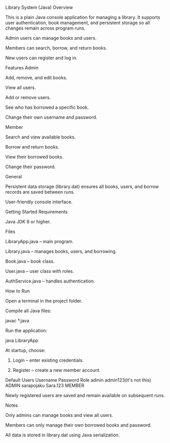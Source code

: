 Library System (Java)
Overview

This is a plain Java console application for managing a library. It supports user authentication, book management, and persistent storage so all changes remain across program runs.

Admin users can manage books and users.

Members can search, borrow, and return books.

New users can register and log in.

Features
Admin

Add, remove, and edit books.

View all users.

Add or remove users.

See who has borrowed a specific book.

Change their own username and password.

Member

Search and view available books.

Borrow and return books.

View their borrowed books.

Change their password.

General

Persistent data storage (library.dat) ensures all books, users, and borrow records are saved between runs.

User-friendly console interface.

Getting Started
Requirements

Java JDK 8 or higher.

Files

LibraryApp.java – main program.

Library.java – manages books, users, and borrowing.

Book.java – book class.

User.java – user class with roles.

AuthService.java – handles authentication.

How to Run

Open a terminal in the project folder.

Compile all Java files:

javac \*.java

Run the application:

java LibraryApp

At startup, choose:

1. Login – enter existing credentials.

2. Register – create a new member account.

Default Users
Username Password Role
admin admin123(it's not this) ADMIN
sarapojaku Sara.123 MEMBER

Newly registered users are saved and remain available on subsequent runs.

Notes

Only admins can manage books and view all users.

Members can only manage their own borrowed books and password.

All data is stored in library.dat using Java serialization.
